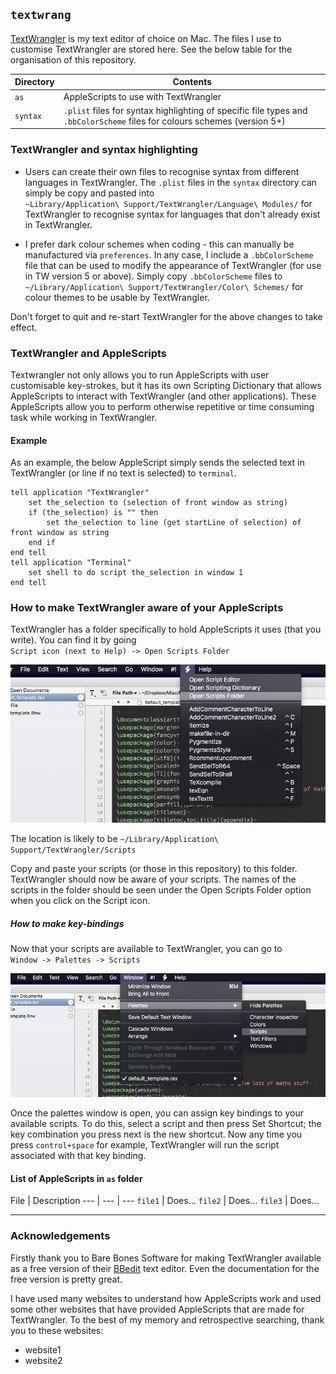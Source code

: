 ## `textwrang`
[TextWrangler](http://www.barebones.com/products/textwrangler/ "Thank you Bare Bones Software!") is my text editor of choice on Mac. The files I use to customise TextWrangler are stored here. See the below table for the organisation of this repository.

Directory | Contents
--- | --- 
`as` | AppleScripts to use with TextWrangler
`syntax` | `.plist` files for syntax highlighting of specific file types and `.bbColorScheme` files for colours schemes (version 5+)



### TextWrangler and syntax highlighting

* Users can create their own files to recognise syntax from different languages in TextWrangler. The `.plist` files in the `syntax` directory can simply be copy and pasted into  
   `~Library/Application\ Support/TextWrangler/Language\ Modules/`
for TextWrangler to recognise syntax for languages that don't already exist in TextWrangler.

* I prefer dark colour schemes when coding - this can manually be manufactured via `preferences`. In any case, I include a `.bbColorScheme` file that can be used to modify the appearance of TextWrangler (for use in TW version 5 or above). Simply copy `.bbColorScheme` files to  
   `~/Library/Application\ Support/TextWrangler/Color\ Schemes/`
for colour themes to be usable by TextWrangler.

Don't forget to quit and re-start TextWrangler for the above changes to take effect.

### TextWrangler and AppleScripts
Textwrangler not only allows you to run AppleScripts with user customisable key-strokes, but it has its own Scripting Dictionary that allows AppleScripts to interact with TextWrangler (and other applications). These AppleScripts allow you to perform otherwise repetitive or time consuming task while working in TextWrangler.

#### Example
As an example, the below AppleScript simply sends the selected text in TextWrangler (or line if no text is selected) to `terminal`.
```AppleScript
tell application "TextWrangler"
    set the_selection to (selection of front window as string)
    if (the_selection) is "" then
        set the_selection to line (get startLine of selection) of front window as string
    end if
end tell
tell application "Terminal"
    set shell to do script the_selection in window 1
end tell
```

### How to make TextWrangler aware of your AppleScripts

TextWrangler has a folder specifically to hold AppleScripts it uses (that you write). You can find it by going  
   `Script icon (next to Help) -> Open Scripts Folder`

![](https://github.com/tystan/textwrang/blob/master/fig/open-scrpt-folder.png)

The location is likely to be `~/Library/Application\ Support/TextWrangler/Scripts`

Copy and paste your scripts (or those in this repository) to this folder. TextWrangler should now be aware of your scripts. The names of the scripts in the folder should be seen under the Open Scripts Folder option when you click on the Script icon.

##### How to make key-bindings

Now that your scripts are available to TextWrangler, you can go to  
   `Window -> Palettes -> Scripts`

![](https://github.com/tystan/textwrang/blob/master/fig/open-palettes.png)

Once the palettes window is open, you can assign key bindings to your available scripts. To do this, select a script and then press Set Shortcut; the key combination you press next is the new shortcut. Now any time you press `control+space` for example, TextWrangler will run the script associated with that key binding.


#### List of AppleScripts in `as` folder 

File | Description
--- | --- | ---
`file1`  | Does... 
`file2`  | Does... 
`file3`  | Does... 


---

### Acknowledgements

Firstly thank you to Bare Bones Software for making TextWrangler available as a free version of their [BBedit](http://www.barebones.com/products/bbedit/) text editor. Even the documentation for the free version is pretty great.

I have used many websites to understand how AppleScripts work and used some other websites that have provided AppleScripts that are made for TextWrangler. To the best of my memory and retrospective searching, thank you to these websites:
* website1
* website2


